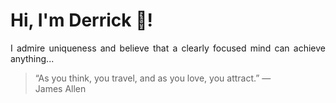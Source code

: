 # Hi, I'm Derrick 👋!
<p align="justify">I admire uniqueness and believe that a clearly focused mind can achieve anything...</p> 
<!-- #quote-start -->
<blockquote>&ldquo;As you think, you travel, and as you love, you attract.&rdquo; &mdash; <footer>James Allen</footer></blockquote>
<!-- #quote-end -->
